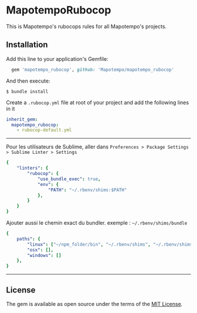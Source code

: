 # MapotempoRubocop

This is Mapotempo's rubocops rules for all Mapotempo's projects. 

## Installation

Add this line to your application's Gemfile:

```ruby
  gem 'mapotempo_rubocop', github: 'Mapotempo/mapotempo_rubocop'
```

And then execute:

    $ bundle install


Create a `.rubocop.yml` file at root of your project and add the following lines in it 

```yml
inherit_gem:
  mapotempo_rubocop:
    - rubocop-default.yml
```

---

Pour les utilisateurs de Sublime, aller dans `Preferences > Package Settings > Sublime Linter > Settings`
```yml
{ 
    "linters": {
        "rubocop": {
            "use_bundle_exec": true,
            "env": {
                "PATH": "~/.rbenv/shims:$PATH"
            },
        }
    }
}
```

Ajouter aussi le chemin exact du bundler. exemple : `~/.rbenv/shims/bundle`

```yml 
{
    paths": {
	    "linux": ["~/npm_folder/bin", "~/.rbenv/shims", "~/.rbenv/shims/bundle"],
	    "osx": [],
	    "windows": []
	},
}
```
---


## License

The gem is available as open source under the terms of the [MIT License](https://opensource.org/licenses/MIT).
